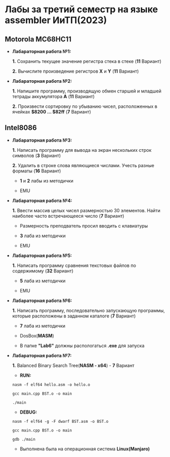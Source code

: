 # Лабы за третий семестр на языке assembler ИиТП(2023)

## Motorola MC68HC11

- **Лабараторная работа №1:** 
  
  **1.** Сохранить текущее значение регистра стека в стеке (**11** Вариант)

  **2.** Вычислите произведение регистров **X** и **Y** (**11** Вариант)
 
- **Лабараторная работа №2:** 

    **1.** Напишите программу, производящую обмен старшей и младшей тетрады 
аккумулятора **А** (**11** Вариант)

    **2.** Произвести сортировку по убыванию чисел, расположенных в ячейках 
**$8200 ... $82ff** (**7** Вариант)

## Intel8086

- **Лабараторная работа №3:** 

    **1.** Написать программу для вывода на экран нескольких строк символов (**3** Вариант)   

    **2.** Удалить в строке слова являющиеся числами. Учесть разные форматы (**16** Вариант) 

    - **1** и **2** лабы из методички

    - EMU

- **Лабараторная работа №4:**  

    **1.** Ввести массив целых чисел размерностью 30 элементов. Найти наиболее 
часто встречающееся число (**7** Вариант) 
  
    - Размерность преподватель просил вводить с клавиатуры
    
    - **3** лаба из методички

    - EMU

- **Лабараторная работа №5:**  

    **1.** Написать программу сравнения текстовых файлов по содержимому (**32** Вариант) 
    
    - **5** лаба из методички
  
    - EMU 

- **Лабараторная работа №6:**  

    **1.** Написать  программу,  последовательно  запускающую  программы,  которые расположены в заданном каталоге (**7** Вариант) 
    
    - **7** лаба из методички

    - DosBox(**MASM**)
  
    - В папке **"Lab6"** должны распологаться **.exe** для запуска  

- **Лабараторная работа №7:** 

    **1.** Balanced Binary Search Tree(**NASM - x64**) - **7** Вариант
    
    - **RUN:**
    
    ```
    nasm -f elf64 hello.asm -o hello.o

    gcc main.cpp BST.o -o main

    ./main
    ```

    - **DEBUG:**

    ```
    nasm -f elf64 -g -F dwarf BST.asm -o BST.o

    gcc main.cpp BST.o -o main

    gdb ./main
    ```

    - Выполнена была на операционная система **Linux(Manjaro)**

